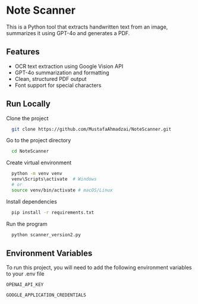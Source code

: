 # Note Scanner
This is a Python tool that extracts handwritten text from an image, summarizes it using GPT-4o and generates a PDF.

## Features
- OCR text extraction using Google Vision API
- GPT-4o summarization and formatting
- Clean, structured PDF output
- Font support for special characters


## Run Locally

Clone the project

```bash
  git clone https://github.com/MustafaAhmadzai/NoteScanner.git
```

Go to the project directory

```bash
  cd NoteScanner
```

Create virtual environment

```bash
  python -m venv venv
  venv\Scripts\activate  # Windows
  # or
  source venv/bin/activate # macOS/Linux
```

Install dependencies

```bash
  pip install -r requirements.txt
```

Run the program

```bash
  python scanner_version2.py
```

## Environment Variables

To run this project, you will need to add the following environment variables to your .env file

`OPENAI_API_KEY`

`GOOGLE_APPLICATION_CREDENTIALS`








